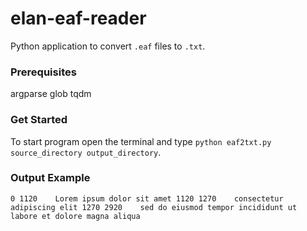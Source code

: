 # elan-eaf-reader
Python application to convert ```.eaf``` files to ```.txt```.

### Prerequisites
   argparse
   glob
   tqdm

### Get Started   
   To start program open the terminal and type ```python eaf2txt.py source_directory output_directory```.  

### Output Example
`
      0	1120	Lorem ipsum dolor sit amet
   1120	1270	consectetur adipiscing elit
   1270	2920	sed do eiusmod tempor incididunt ut labore et dolore magna aliqua
`
